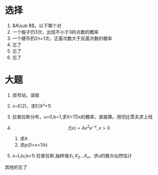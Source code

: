 # 选择

1. $A\sub B$，以下哪个对
2. 一个骰子仍3次，出现不小于3的点数的概率
3. 一个硬币扔2n+1次，正面次数大于反面次数的概率
4. 忘了
5. 忘了
6. 忘了

# 大题

1. 信号站，误收

2. x~E(2)，求E(X²+1)

3. 拉普拉斯分布，u=0,b=1,求X>7Dx的概率，直接算。用切比雪夫求上线

4. $$
   f(x)=A x^2 e^{-x},x>0
   $$

   1. 求A
   2. 求p(0<x<1/k)

5. x~L(u,b=1) 拉普拉斯,抽样值$X_1~ X_2...X_n$，求u的极大似然估计

其他的忘了
